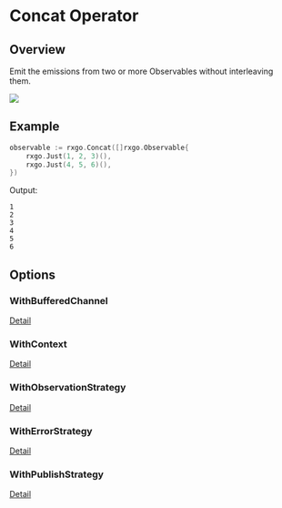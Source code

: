 # Concat Operator

## Overview

Emit the emissions from two or more Observables without interleaving them.

![](http://reactivex.io/documentation/operators/images/concat.png)

## Example

```go
observable := rxgo.Concat([]rxgo.Observable{
	rxgo.Just(1, 2, 3)(),
	rxgo.Just(4, 5, 6)(),
})
```

Output:

```
1
2
3
4
5
6
```

## Options

### WithBufferedChannel

[Detail](options.md#withbufferedchannel)

### WithContext

[Detail](options.md#withcontext)

### WithObservationStrategy

[Detail](options.md#withobservationstrategy)

### WithErrorStrategy

[Detail](options.md#witherrorstrategy)

### WithPublishStrategy

[Detail](options.md#withpublishstrategy)
